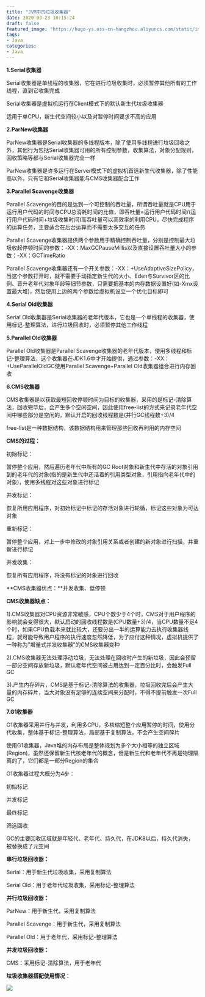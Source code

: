 ```yaml
---
title: "JVM中的垃圾收集器"
date: 2020-03-23 10:15:24
draft: false
featured_image: "https://hugo-ys.oss-cn-hangzhou.aliyuncs.com/static/img/java.png"
tags:
- Java
categories: 
- Java
---
```

**1.Serial收集器**

Serial收集器是单线程的收集器，它在进行垃圾收集时，必须暂停其他所有的工作线程，直到它收集完成

Serial收集器是虚拟机运行在Client模式下的默认新生代垃圾收集器

适用于单CPU，新生代空间较小以及对暂停时间要求不高的应用

**2.ParNew收集器**

ParNew收集器是Serial收集器的多线程版本，除了使用多线程进行垃圾回收之外，其他行为包括Serial收集器可用的所有控制参数，收集算法，对象分配规则，回收策略等都与Serial收集器完全一样

ParNew收集器是许多运行在Server模式下的虚拟机首选新生代收集器，除了性能高以外，只有它和Serial收集器能与CMS收集器配合工作

**3.Parallel Scavenge收集器**

Parallel Scavenge的目的是达到一个可控制的吞吐量，所谓吞吐量就是CPU用于运行用户代码的时间与CPU总消耗时间的比值，即吞吐量=运行用户代码时间/(运行用户代码时间+垃圾收集时间)高吞吐量可以高效率的利用CPU，尽快完成程序的运算任务，主要适合在后台运算而不需要太多交互的任务

Parallel Scavenge收集器提供两个参数用于精确控制吞吐量，分别是控制最大垃圾收起停顿时间的参数：-XX：MaxGCPauseMillis以及直接设置吞吐量大小的参数：-XX：GCTimeRatio

Parallel Scavenge收集器还有一个开关参数：-XX：+UseAdaptiveSizePolicy，当这个参数打开时，就不需要手动指定新生代的大小、Eden与Survivor区的比例、晋升老年代对象年龄等细节参数，只需要把基本的内存数据设置好(如-Xmx设置最大堆)，然后使用上边的两个参数给虚拟机设立一个优化目标即可

**4.Serial Old收集器**

Serial Old收集器是Serial收集器的老年代版本，它也是一个单线程的收集器，使用标记-整理算法，进行垃圾回收时，必须暂停其他工作线程

**5.Parallel Old收集器**

Parallel Old收集器是Parallel Scavenge收集器的老年代版本，使用多线程和标记-整理算法，这个收集器在JDK1.6中才开始提供，通过参数：-XX：+UseParallelOldGC使用Parallel Scavenge+Parallel Old收集器组合进行内存回收

**6.CMS收集器**

CMS收集器是以获取最短回收停顿时间为目标的收集器，采用的是标记-清除算法，回收完毕后，会产生多个空闲空间，因此使用free-list的方式来记录老年代空间中哪些部分是空闲的，默认开启的回收线程数是(并行GC线程数+3)/4

free-list是一种数据结构，该数据结构用来管理那些回收再利用的内存空间

**CMS的过程：**

初始标记：

暂停整个应用，然后遍历老年代中所有的GC Root对象和新生代中存活的对象引用到的老年代的对象(指的是新生代中还活着的引用类型对象，引用指向老年代中的对象)，使用多线程对这些对象进行标记

并发标记：

恢复所用应用程序，对初始标记中标记的存活对象进行轮循，标记这些对象为可达对象

重新标记：

暂停整个应用，对上一步中修改的对象引用关系或者创建的新对象进行扫描，并重新进行标记

并发收集：

恢复所有应用程序，将没有标记的对象进行回收

**CMS收集器优点：**并发收集、低停顿

**CMS收集器缺点：**

1).CMS收集器对CPU资源非常敏感，CPU个数少于4个时，CMS对于用户程序的影响就会变得很大，默认启动的回收线程数是(CPU数量+3)/4，当CPU数量不足4个时，如果CPU负载本来就比较大，还要分出一半的运算能力去执行收集器线程，就可能导致用户程序的执行速度忽然降低，为了应付这种情况，虚拟机提供了一种称为"增量式并发收集器"的CMS收集器变种

2).CMS收集器无法处理浮动垃圾，无法处理在回收时产生的新垃圾，因此会预留一部分空间存放新垃圾，默认老年代空间被占用达到一定百分比时，会触发Full GC

3).产生内存碎片，CMS是基于标记-清除算法的收集器，垃圾回收完后会产生大量的内存碎片，当大对象没有足够的连续空间来分配时，不得不提前触发一次Full GC

**7.G1收集器**

G1收集器采用并行与并发，利用多CPU，多核缩短整个应用暂停的时间，使用分代收集，整体基于标记-整理算法，局部基于复制算法，不会产生空间碎片

使用G1收集器，Java堆的内存布局是整体规划为多个大小相等的独立区域(Region)，虽然还保留新生代核老年代的概念，但是新生代和老年代不再是物理隔离的了，它们都是一部分Region的集合

G1收集器过程大概分为4步：

初始标记

并发标记

最终标记

筛选回收

GC的主要回收区域就是年轻代、老年代、持久代，在JDK8以后，持久代消失，被替换成了元空间

**串行垃圾回收器：**

Serial：用于新生代垃圾收集，采用复制算法

Serial Old：用于老年代垃圾收集，采用标记-整理算法

**并行垃圾回收器：**

ParNew：用于新生代，采用复制算法

Parallel Scavenge：用于新生代，采用复制算法

Parallel Old：用于老年代，采用标记-整理算法

**并发垃圾回收器：**

CMS：采用标记-清除算法，用于老年代

**垃圾收集器搭配使用情况：**

![](https://images2015.cnblogs.com/blog/467583/201706/467583-20170628093656618-2097152177.png)